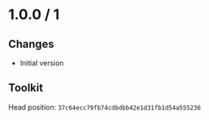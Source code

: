 # 1.0.0 / 1

## Changes

- Initial version

## Toolkit

Head position: `37c64ecc79fb74cdbdbb42e1d31fb1d54a555236`
